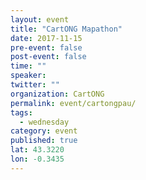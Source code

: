 ```yaml
---
layout: event 
title: "CartONG Mapathon"
date: 2017-11-15
pre-event: false
post-event: false
time: ""
speaker:
twitter: ""
organization: CartONG
permalink: event/cartongpau/
tags:
  - wednesday 
category: event
published: true
lat: 43.3220
lon: -0.3435
---
```

